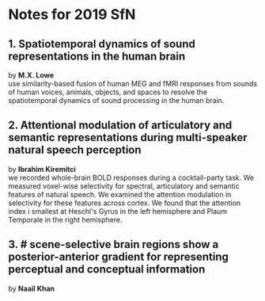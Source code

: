 # Notes for 2019 SfN
## 1. Spatiotemporal dynamics of sound representations in the human brain
by **M.X. Lowe**<br/>
use similarity-based fusion of human MEG and fMRI responses from sounds of human voices, animals, objects, and spaces to resolve the spatiotemporal dynamics of sound processing in the human brain.

## 2. Attentional modulation of articulatory and semantic representations during multi-speaker natural speech perception
by **Ibrahim Kiremitci**<br/>
we recorded whole-brain BOLD responses during a cocktail-party task. We measured voxel-wise selectivity for spectral, articulatory and semantic features of natural speech. We examined the attention modulation in selectivity for these features across cortex. We found that the attention index i smallest at Heschl's Gyrus in the left hemisphere and Plaum Temporale in the right hemisphere.

## 3. # scene-selective brain regions show a posterior-anterior gradient for representing perceptual and conceptual information
by **Naail Khan**<br/>
